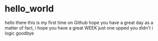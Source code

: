 # hello_world
hello there
this is my first time on Github
hope you have a great day
as a matter of fact, i hope you have a great WEEK
just one upped you didn't i
logic
goodbye
